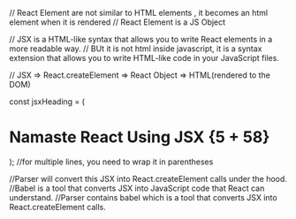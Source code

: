 // React Element are not similar to HTML elements , it becomes an html element when it is rendered
// React Element is a JS Object

// JSX is a HTML-like syntax that allows you to write React elements in a more readable way.
// BUt it is not html inside javascript, it is a syntax extension that allows you to write HTML-like code in your JavaScript files.

// JSX => React.createElement => React Object => HTML(rendered to the DOM)

const jsxHeading = (

  <h1 className="heading">Namaste React Using JSX {5 + 58}</h1>
); //for multiple lines, you need to wrap it in parentheses

//Parser will convert this JSX into React.createElement calls under the hood.
//Babel is a tool that converts JSX into JavaScript code that React can understand.
//Parser contains babel which is a tool that converts JSX into React.createElement calls.
